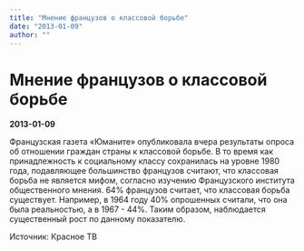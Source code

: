 ```yaml
---
title: "Мнение французов о классовой борьбе"
date: "2013-01-09"
author: ""
---
```


# Мнение французов о классовой борьбе

**2013-01-09** 

Французская газета «Юманите» опубликовала вчера результаты опроса об отношении граждан страны к классовой борьбе. В то время как принадлежность к социальному классу сохранилась на уровне 1980 года, подавляющее большинство французов считают, что классовая борьба не является мифом, согласно изучению Французского института общественного мнения. 64% французов считает, что классовая борьба существует. Например, в 1964 году 40% опрошенных считали, что она была реальностью, а в 1967 - 44%. Таким образом, наблюдается существенный рост по данному показателю.

Источник: Красное ТВ
